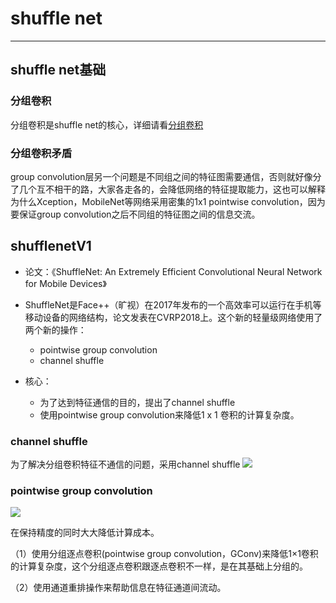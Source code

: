 # shuffle net
---



## shuffle net基础
### 分组卷积
分组卷积是shuffle net的核心，详细请看[分组卷积](./1.分组卷积.md)

### 分组卷积矛盾
group convolution层另一个问题是不同组之间的特征图需要通信，否则就好像分了几个互不相干的路，大家各走各的，会降低网络的特征提取能力，这也可以解释为什么Xception，MobileNet等网络采用密集的1x1 pointwise convolution，因为要保证group convolution之后不同组的特征图之间的信息交流。

## shufflenetV1
* 论文：《ShuffleNet: An Extremely Efficient Convolutional Neural Network for Mobile Devices》
* ShuffleNet是Face++（旷视）在2017年发布的一个高效率可以运行在手机等移动设备的网络结构，论文发表在CVRP2018上。这个新的轻量级网络使用了两个新的操作：
    * pointwise group convolution
    * channel shuffle  


* 核心：
    * 为了达到特征通信的目的，提出了channel shuffle
    * 使用pointwise group convolution来降低1 x 1 卷积的计算复杂度。
### channel shuffle
为了解决分组卷积特征不通信的问题，采用channel shuffle
![](./img/shufflenet.png)


### pointwise group convolution
![](./img/shufflenet2.png)


在保持精度的同时大大降低计算成本。


   （1）使用分组逐点卷积(pointwise group convolution，GConv)来降低1×1卷积的计算复杂度，这个分组逐点卷积跟逐点卷积不一样，是在其基础上分组的。

   （2）使用通道重排操作来帮助信息在特征通道间流动。